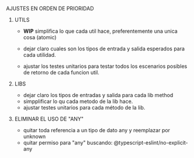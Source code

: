 AJUSTES EN ORDEN DE PRIORIDAD

1. UTILS

    - **WIP** simplifica lo que cada util hace, preferentemente una unica cosa (atomic)

    - dejar claro cuales son los tipos de entrada y salida esperados para cada utilidad.

    - ajustar los testes unitarios para testar todos los escenarios
    posibles de retorno de cada funcion util.


2. LIBS

   - dejar claro los tipos de entradas y salida para cada lib method
   - simpplificar lo qu cada metodo de la lib hace.
   - ajustar testes unitarios para cada método de la lib.


3. ELIMINAR EL USO DE "ANY"

    - quitar toda referencia a un tipo de dato any y reemplazar por unknown
    - quitar permiso para "any" buscando: @typescript-eslint/no-explicit-any